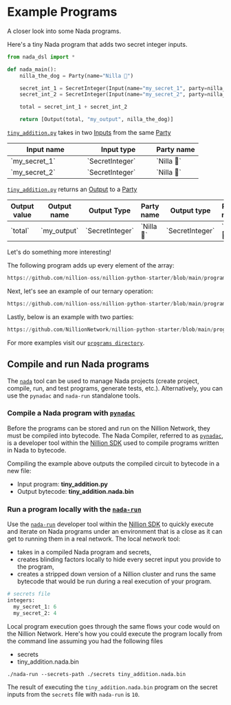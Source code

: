 # Example Programs

A closer look into some Nada programs.

Here's a tiny Nada program that adds two secret integer inputs.

```python
from nada_dsl import *

def nada_main():
    nilla_the_dog = Party(name="Nilla 🐶")

    secret_int_1 = SecretInteger(Input(name="my_secret_1", party=nilla_the_dog))
    secret_int_2 = SecretInteger(Input(name="my_secret_2", party=nilla_the_dog))

    total = secret_int_1 + secret_int_2

    return [Output(total, "my_output", nilla_the_dog)]
```

[`tiny_addition.py`](https://github.com/nillion-oss/nillion-python-starter/blob/main/programs/tiny_secret_addition_complete.py) takes in two [Inputs](concepts.md#inputs) from the same [Party](concepts.md#party)

<table><thead><tr><th width="162">Input name</th><th width="145">Input type</th><th>Party name</th></tr></thead><tbody><tr><td>`my_secret_1`</td><td>`SecretInteger`</td><td>`Nilla 🐶`</td></tr><tr><td>`my_secret_2`</td><td>`SecretInteger`</td><td>`Nilla 🐶`</td></tr></tbody></table>

[`tiny_addition.py`](https://github.com/nillion-oss/nillion-python-starter/blob/main/programs/tiny_secret_addition_complete.py) returns an [Output](concepts.md#outputs) to a [Party](concepts.md#party)

<table><thead><tr><th>Output value</th><th>Output name</th><th>Output Type</th><th>Party name</th><th data-hidden>Output type</th><th data-hidden>Party name</th><th data-hidden>Output name</th></tr></thead><tbody><tr><td>`total`</td><td>`my_output`</td><td>`SecretInteger`</td><td>`Nilla 🐶`</td><td>`SecretInteger`</td><td>`Nilla 🐶`</td><td>`my_output`</td></tr></tbody></table>


Let's do something more interesting!

The following program adds up every element of the array:
```python reference showGithubLink
https://github.com/nillion-oss/nillion-python-starter/blob/main/programs/reduce_simple.py
```

Next, let's see an example of our ternary operation:
```python reference showGithubLink
https://github.com/nillion-oss/nillion-python-starter/blob/main/programs/nada_fn_max.py
```

Lastly, below is an example with two parties:
```python reference showGithubLink
https://github.com/NillionNetwork/nillion-python-starter/blob/main/programs/less_or_equal_than.py
```

For more examples visit our [`programs directory`](https://github.com/nillion-oss/nillion-python-starter/blob/main/programs).


## Compile and run Nada programs

The [`nada`](nada) tool can be used to manage Nada projects (create project, compile, run, and test programs, generate tests, etc.).
Alternatively, you can use the `pynadac` and `nada-run` standalone tools.


### Compile a Nada program with [`pynadac`](pynadac)

Before the programs can be stored and run on the Nillion Network, they must be compiled into bytecode.
The Nada Compiler, referred to as [`pynadac`](pynadac), is a developer tool within the [Nillion SDK](nillion-sdk-and-tools.md) used to compile programs written in Nada to bytecode.

Compiling the example above outputs the compiled circuit to bytecode in a new file:
- Input program: **tiny_addition.py**
- Output bytecode: **tiny_addition.nada.bin**


### Run a program locally with the [`nada-run`](nada-run)

Use the [`nada-run`](nada-run) developer tool within the [Nillion SDK](nillion-sdk-and-tools.md) to quickly execute and iterate on Nada programs under an environment that is a close as it can get to running them in a real network. The local network tool:
- takes in a compiled Nada program and secrets,
- creates blinding factors locally to hide every secret input you provide to the program,
- creates a stripped down version of a Nillion cluster and runs the same bytecode that would be run during a real execution of your program.&#x20;

```python
# secrets file
integers:
  my_secret_1: 6
  my_secret_2: 4
```

Local program execution goes through the same flows your code would on the Nillion Network. Here's how you could execute the program locally from the command line assuming you had the following files

- secrets
- tiny_addition.nada.bin

```
./nada-run --secrets-path ./secrets tiny_addition.nada.bin
```

The result of executing the `tiny_addition.nada.bin` program on the secret inputs from the `secrets` file with `nada-run` is `10`.
